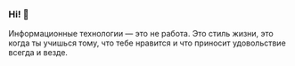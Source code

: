 ### Hi! 👋

Информационные технологии — это не работа. Это стиль жизни, это когда ты учишься тому, что тебе нравится и что приносит удовольствие всегда и везде.

